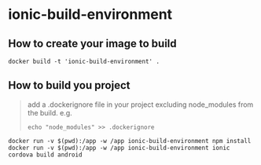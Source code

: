 # ionic-build-environment


## How to create your image to build

```
docker build -t 'ionic-build-environment' .
```

## How to build you project

> add a .dockerignore file in your project excluding node_modules from the build.
> e.g.
> ```
> echo "node_modules" >> .dockerignore
> ```
```
docker run -v $(pwd):/app -w /app ionic-build-environment npm install
docker run -v $(pwd):/app -w /app ionic-build-environment ionic cordova build android
```
